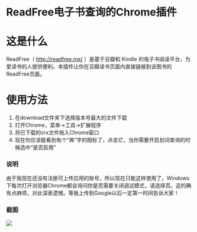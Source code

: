 ReadFree电子书查询的Chrome插件
==============================

# 这是什么

ReadFree（ http://readfree.me/ ）是基于豆瓣和 Kindle 的电子书阅读平台，为爱读书的人提供便利。本插件让你在豆瓣读书页面内直接链接到该图书的ReadFree页面。

# 使用方法

1. 在download文件夹下选择版本号最大的文件下载
2. 打开Chrome，菜单->工具->扩展程序
3. 将已下载的crx文件拖入Chrome窗口
4. 现在你应该能看到有个“典”字的图标了，点击它，当你需要开启划词查询的时候选中“是否启用”

### 说明

由于我现在还没有注册可上传应用的账号，所以现在只能这样使用了，Windows下每次打开浏览器Chrome都会询问你是否需要关闭调试模式，请选择否。这的确有点麻烦，对此深表遗憾。等我上传到Google以后一定第一时间告诉大家！

### 截图

![](https://github.com/Ovilia/readfree-chrome-extension/raw/master/res/screenshot.png)
